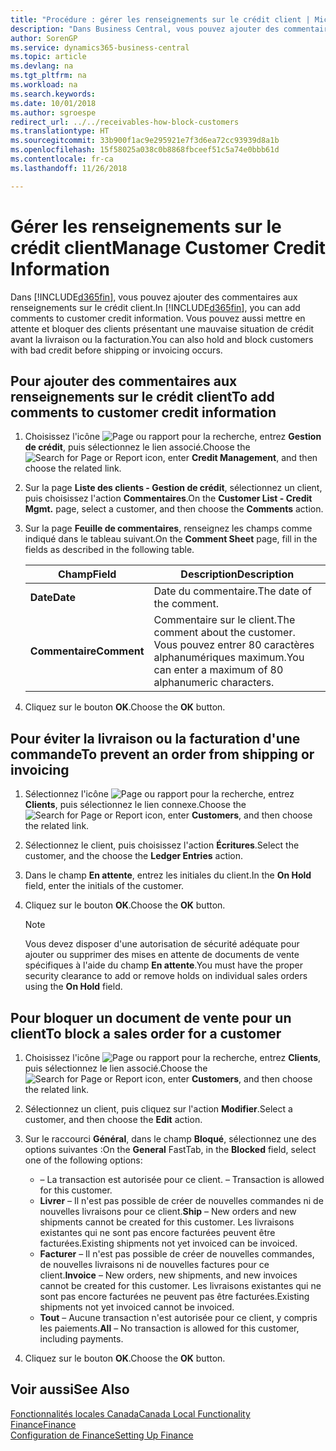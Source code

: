 ```yaml
---
title: "Procédure : gérer les renseignements sur le crédit client | Microsoft Docs"
description: "Dans Business Central, vous pouvez ajouter des commentaires aux renseignements sur le crédit client. Vous pouvez aussi mettre en attente et bloquer des clients présentant une mauvaise situation de crédit avant la livraison ou la facturation."
author: SorenGP
ms.service: dynamics365-business-central
ms.topic: article
ms.devlang: na
ms.tgt_pltfrm: na
ms.workload: na
ms.search.keywords: 
ms.date: 10/01/2018
ms.author: sgroespe
redirect_url: ../../receivables-how-block-customers
ms.translationtype: HT
ms.sourcegitcommit: 33b900f1ac9e295921e7f3d6ea72cc93939d8a1b
ms.openlocfilehash: 15f58025a038c0b8868fbceef51c5a74e0bbb61d
ms.contentlocale: fr-ca
ms.lasthandoff: 11/26/2018

---
```

# <a name="manage-customer-credit-information"></a><span data-ttu-id="7ff5d-104">Gérer les renseignements sur le crédit client</span><span class="sxs-lookup"><span data-stu-id="7ff5d-104">Manage Customer Credit Information</span></span>
<span data-ttu-id="7ff5d-105">Dans [!INCLUDE[d365fin](../../includes/d365fin_md.md)], vous pouvez ajouter des commentaires aux renseignements sur le crédit client.</span><span class="sxs-lookup"><span data-stu-id="7ff5d-105">In [!INCLUDE[d365fin](../../includes/d365fin_md.md)], you can add comments to customer credit information.</span></span> <span data-ttu-id="7ff5d-106">Vous pouvez aussi mettre en attente et bloquer des clients présentant une mauvaise situation de crédit avant la livraison ou la facturation.</span><span class="sxs-lookup"><span data-stu-id="7ff5d-106">You can also hold and block customers with bad credit before shipping or invoicing occurs.</span></span>  

## <a name="to-add-comments-to-customer-credit-information"></a><span data-ttu-id="7ff5d-107">Pour ajouter des commentaires aux renseignements sur le crédit client</span><span class="sxs-lookup"><span data-stu-id="7ff5d-107">To add comments to customer credit information</span></span>  
1.  <span data-ttu-id="7ff5d-108">Choisissez l'icône ![Page ou rapport pour la recherche](../../media/ui-search/search_small.png "icône Page ou rapport pour la recherche"), entrez **Gestion de crédit**, puis sélectionnez le lien associé.</span><span class="sxs-lookup"><span data-stu-id="7ff5d-108">Choose the ![Search for Page or Report](../../media/ui-search/search_small.png "Search for Page or Report icon") icon, enter **Credit Management**, and then choose the related link.</span></span>  
2.  <span data-ttu-id="7ff5d-109">Sur la page **Liste des clients - Gestion de crédit**, sélectionnez un client, puis choisissez l'action **Commentaires**.</span><span class="sxs-lookup"><span data-stu-id="7ff5d-109">On the **Customer List - Credit Mgmt.** page, select a customer, and then choose the **Comments** action.</span></span>  
3.  <span data-ttu-id="7ff5d-110">Sur la page **Feuille de commentaires**, renseignez les champs comme indiqué dans le tableau suivant.</span><span class="sxs-lookup"><span data-stu-id="7ff5d-110">On the **Comment Sheet** page, fill in the fields as described in the following table.</span></span>  

    |<span data-ttu-id="7ff5d-111">Champ</span><span class="sxs-lookup"><span data-stu-id="7ff5d-111">Field</span></span>|<span data-ttu-id="7ff5d-112">Description</span><span class="sxs-lookup"><span data-stu-id="7ff5d-112">Description</span></span>|  
    |---------------------------------|---------------------------------------|  
    |<span data-ttu-id="7ff5d-113">**Date**</span><span class="sxs-lookup"><span data-stu-id="7ff5d-113">**Date**</span></span>|<span data-ttu-id="7ff5d-114">Date du commentaire.</span><span class="sxs-lookup"><span data-stu-id="7ff5d-114">The date of the comment.</span></span>|  
    |<span data-ttu-id="7ff5d-115">**Commentaire**</span><span class="sxs-lookup"><span data-stu-id="7ff5d-115">**Comment**</span></span>|<span data-ttu-id="7ff5d-116">Commentaire sur le client.</span><span class="sxs-lookup"><span data-stu-id="7ff5d-116">The comment about the customer.</span></span> <span data-ttu-id="7ff5d-117">Vous pouvez entrer 80 caractères alphanumériques maximum.</span><span class="sxs-lookup"><span data-stu-id="7ff5d-117">You can enter a maximum of 80 alphanumeric characters.</span></span>|  

4.  <span data-ttu-id="7ff5d-118">Cliquez sur le bouton **OK**.</span><span class="sxs-lookup"><span data-stu-id="7ff5d-118">Choose the **OK** button.</span></span>  

## <a name="to-prevent-an-order-from-shipping-or-invoicing"></a><span data-ttu-id="7ff5d-119">Pour éviter la livraison ou la facturation d'une commande</span><span class="sxs-lookup"><span data-stu-id="7ff5d-119">To prevent an order from shipping or invoicing</span></span>  
1.  <span data-ttu-id="7ff5d-120">Sélectionnez l'icône ![Page ou rapport pour la recherche](../../media/ui-search/search_small.png "icône Page ou rapport pour la recherche"), entrez **Clients**, puis sélectionnez le lien connexe.</span><span class="sxs-lookup"><span data-stu-id="7ff5d-120">Choose the ![Search for Page or Report](../../media/ui-search/search_small.png "Search for Page or Report icon") icon, enter **Customers**, and then choose the related link.</span></span>  
2.  <span data-ttu-id="7ff5d-121">Sélectionnez le client, puis choisissez l'action **Écritures**.</span><span class="sxs-lookup"><span data-stu-id="7ff5d-121">Select the customer, and the choose the **Ledger Entries** action.</span></span>  
3.  <span data-ttu-id="7ff5d-122">Dans le champ **En attente**, entrez les initiales du client.</span><span class="sxs-lookup"><span data-stu-id="7ff5d-122">In the **On Hold** field, enter the initials of the customer.</span></span>  
4.  <span data-ttu-id="7ff5d-123">Cliquez sur le bouton **OK**.</span><span class="sxs-lookup"><span data-stu-id="7ff5d-123">Choose the **OK** button.</span></span>  

    > [!NOTE]  
    >  <span data-ttu-id="7ff5d-124">Vous devez disposer d'une autorisation de sécurité adéquate pour ajouter ou supprimer des mises en attente de documents de vente spécifiques à l'aide du champ **En attente**.</span><span class="sxs-lookup"><span data-stu-id="7ff5d-124">You must have the proper security clearance to add or remove holds on individual sales orders using the **On Hold** field.</span></span>  

## <a name="to-block-a-sales-order-for-a-customer"></a><span data-ttu-id="7ff5d-125">Pour bloquer un document de vente pour un client</span><span class="sxs-lookup"><span data-stu-id="7ff5d-125">To block a sales order for a customer</span></span>  
1.  <span data-ttu-id="7ff5d-126">Choisissez l'icône ![Page ou rapport pour la recherche](../../media/ui-search/search_small.png "icône Page ou rapport pour la recherche"), entrez **Clients**, puis sélectionnez le lien associé.</span><span class="sxs-lookup"><span data-stu-id="7ff5d-126">Choose the ![Search for Page or Report](../../media/ui-search/search_small.png "Search for Page or Report icon") icon, enter **Customers**, and then choose the related link.</span></span>  
2.  <span data-ttu-id="7ff5d-127">Sélectionnez un client, puis cliquez sur l'action **Modifier**.</span><span class="sxs-lookup"><span data-stu-id="7ff5d-127">Select a customer, and then choose the **Edit** action.</span></span>  
3.  <span data-ttu-id="7ff5d-128">Sur le raccourci **Général**, dans le champ **Bloqué**, sélectionnez une des options suivantes :</span><span class="sxs-lookup"><span data-stu-id="7ff5d-128">On the **General** FastTab, in the **Blocked** field, select one of the following options:</span></span>  

    -   <span data-ttu-id="7ff5d-129">**<Blank>** – La transaction est autorisée pour ce client.</span><span class="sxs-lookup"><span data-stu-id="7ff5d-129">**<Blank>** – Transaction is allowed for this customer.</span></span>  
    -   <span data-ttu-id="7ff5d-130">**Livrer** – Il n'est pas possible de créer de nouvelles commandes ni de nouvelles livraisons pour ce client.</span><span class="sxs-lookup"><span data-stu-id="7ff5d-130">**Ship** – New orders and new shipments cannot be created for this customer.</span></span> <span data-ttu-id="7ff5d-131">Les livraisons existantes qui ne sont pas encore facturées peuvent être facturées.</span><span class="sxs-lookup"><span data-stu-id="7ff5d-131">Existing shipments not yet invoiced can be invoiced.</span></span>  
    -   <span data-ttu-id="7ff5d-132">**Facturer** – Il n'est pas possible de créer de nouvelles commandes, de nouvelles livraisons ni de nouvelles factures pour ce client.</span><span class="sxs-lookup"><span data-stu-id="7ff5d-132">**Invoice** – New orders, new shipments, and new invoices cannot be created for this customer.</span></span> <span data-ttu-id="7ff5d-133">Les livraisons existantes qui ne sont pas encore facturées ne peuvent pas être facturées.</span><span class="sxs-lookup"><span data-stu-id="7ff5d-133">Existing shipments not yet invoiced cannot be invoiced.</span></span>  
    -   <span data-ttu-id="7ff5d-134">**Tout** – Aucune transaction n'est autorisée pour ce client, y compris les paiements.</span><span class="sxs-lookup"><span data-stu-id="7ff5d-134">**All** – No transaction is allowed for this customer, including payments.</span></span>  
4.  <span data-ttu-id="7ff5d-135">Cliquez sur le bouton **OK**.</span><span class="sxs-lookup"><span data-stu-id="7ff5d-135">Choose the **OK** button.</span></span>  

## <a name="see-also"></a><span data-ttu-id="7ff5d-136">Voir aussi</span><span class="sxs-lookup"><span data-stu-id="7ff5d-136">See Also</span></span>  
[<span data-ttu-id="7ff5d-137">Fonctionnalités locales Canada</span><span class="sxs-lookup"><span data-stu-id="7ff5d-137">Canada Local Functionality</span></span>](canada-local-functionality.md)  
[<span data-ttu-id="7ff5d-138">Finance</span><span class="sxs-lookup"><span data-stu-id="7ff5d-138">Finance</span></span>](../../finance.md)  
[<span data-ttu-id="7ff5d-139">Configuration de Finance</span><span class="sxs-lookup"><span data-stu-id="7ff5d-139">Setting Up Finance</span></span>](../../finance.md)

